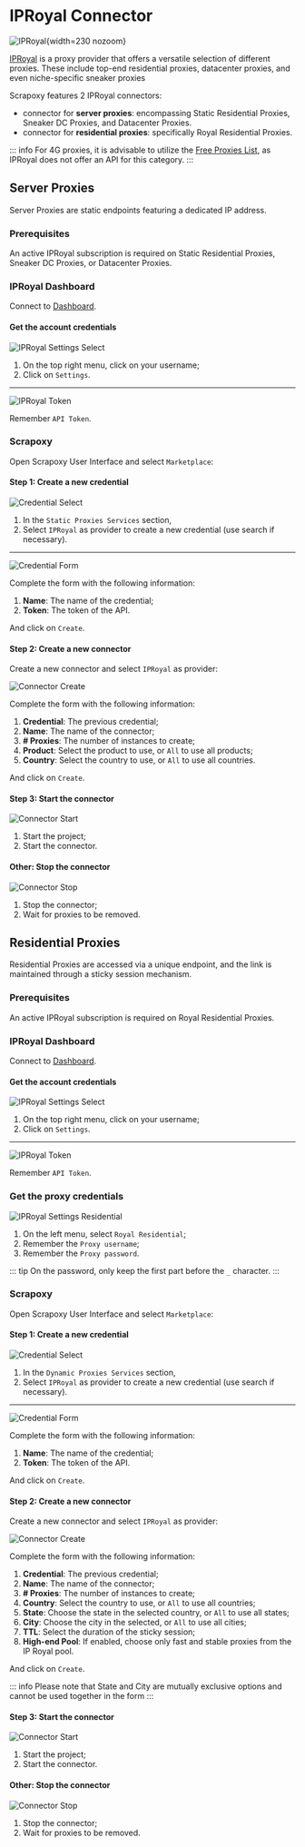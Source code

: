 # IPRoyal Connector

![IPRoyal](/assets/images/iproyal.svg){width=230 nozoom}

[IPRoyal](https://iproyal.com) is a proxy provider that offers a versatile selection of different proxies. These include top-end residential proxies, datacenter proxies, and even niche-specific sneaker proxies

Scrapoxy features 2 IPRoyal connectors:

- connector for **server proxies**: encompassing Static Residential Proxies, Sneaker DC Proxies, and Datacenter Proxies.
- connector for **residential proxies**: specifically Royal Residential Proxies.

::: info
For 4G proxies, it is advisable to utilize the [Free Proxies List](../freeproxies/guide),
as IPRoyal does not offer an API for this category.
:::


## Server Proxies

Server Proxies are static endpoints featuring a dedicated IP address. 


### Prerequisites

An active IPRoyal subscription is required on Static Residential Proxies, Sneaker DC Proxies, or Datacenter Proxies.


### IPRoyal Dashboard

Connect to [Dashboard](https://dashboard.iproyal.com).


#### Get the account credentials

![IPRoyal Settings Select](iproyal_settings_select.png)

1. On the top right menu, click on your username;
2. Click on `Settings`.

---

![IPRoyal Token](iproyal_token.png)

Remember `API Token`.


### Scrapoxy

Open Scrapoxy User Interface and select `Marketplace`:


#### Step 1: Create a new credential

![Credential Select](spx_credential_server_select.png)

1. In the `Static Proxies Services` section,
2. Select `IPRoyal` as provider to create a new credential (use search if necessary).

---

![Credential Form](spx_credential_server_create.png)

Complete the form with the following information:
1. **Name**: The name of the credential;
2. **Token**: The token of the API.

And click on `Create`.


#### Step 2: Create a new connector

Create a new connector and select `IPRoyal` as provider:

![Connector Create](spx_connector_server_create.png)

Complete the form with the following information:
1. **Credential**: The previous credential;
2. **Name**: The name of the connector;
3. **# Proxies**: The number of instances to create;
4. **Product**: Select the product to use, or `All` to use all products;
5. **Country**: Select the country to use, or `All` to use all countries.

And click on `Create`.


#### Step 3: Start the connector

![Connector Start](spx_connector_start.png)

1. Start the project;
2. Start the connector.


#### Other: Stop the connector

![Connector Stop](spx_connector_stop.png)

1. Stop the connector;
2. Wait for proxies to be removed.


## Residential Proxies

Residential Proxies are accessed via a unique endpoint, and the link is maintained through a sticky session mechanism.


### Prerequisites

An active IPRoyal subscription is required on Royal Residential Proxies.


### IPRoyal Dashboard

Connect to [Dashboard](https://dashboard.iproyal.com).


#### Get the account credentials

![IPRoyal Settings Select](iproyal_settings_select.png)

1. On the top right menu, click on your username;
2. Click on `Settings`.

---

![IPRoyal Token](iproyal_token.png)

Remember `API Token`.


### Get the proxy credentials

![IPRoyal Settings Residential](iproyal_settings_residential.png)

1. On the left menu, select `Royal Residential`;
2. Remember the `Proxy username`;
3. Remember the `Proxy password`.

::: tip
On the password, only keep the first part before the `_` character.
:::


### Scrapoxy

Open Scrapoxy User Interface and select `Marketplace`:


#### Step 1: Create a new credential

![Credential Select](spx_credential_residential_select.png)

1. In the `Dynamic Proxies Services` section,
2. Select `IPRoyal` as provider to create a new credential (use search if necessary).

---

![Credential Form](spx_credential_create.png)

Complete the form with the following information:
1. **Name**: The name of the credential;
2. **Token**: The token of the API.

And click on `Create`.


#### Step 2: Create a new connector

Create a new connector and select `IPRoyal` as provider:

![Connector Create](spx_connector_residential_create.png)

Complete the form with the following information:
1. **Credential**: The previous credential;
2. **Name**: The name of the connector;
3. **# Proxies**: The number of instances to create;
4. **Country**: Select the country to use, or `All` to use all countries;
5. **State**: Choose the state in the selected country, or `All` to use all states;
6. **City**: Choose the city in the selected, or `All` to use all cities;
7. **TTL**: Select the duration of the sticky session;
8. **High-end Pool**: If enabled, choose only fast and stable proxies from the IP Royal pool.

And click on `Create`.

::: info
Please note that State and City are mutually exclusive options and cannot be used together in the form
:::


#### Step 3: Start the connector

![Connector Start](spx_connector_start.png)

1. Start the project;
2. Start the connector.


#### Other: Stop the connector

![Connector Stop](spx_connector_stop.png)

1. Stop the connector;
2. Wait for proxies to be removed.
